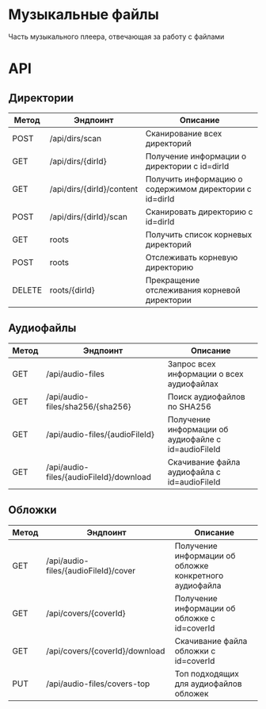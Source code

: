# Музыкальные файлы

Часть музыкального плеера, отвечающая за работу с файлами

# API

## Директории

| Метод  | Эндпоинт                  | Описание                                               |
|--------|---------------------------|--------------------------------------------------------|
| POST   | /api/dirs/scan            | Сканирование всех директорий                           |
| GET    | /api/dirs/{dirId}         | Получение информации о директории с id=dirId           |
| GET    | /api/dirs/{dirId}/content | Получить информацию о содержимом директории с id=dirId |
| POST   | /api/dirs/{dirId}/scan    | Сканировать директорию с id=dirId                      |
| GET    | roots                     | Получить список корневых директорий                    |
| POST   | roots                     | Отслеживать корневую директорию                        |
| DELETE | roots/{dirId}             | Прекращение отслеживания корневой директории           |

## Аудиофайлы

| Метод | Эндпоинт                                | Описание                                            |
|-------|-----------------------------------------|-----------------------------------------------------|
| GET   | /api/audio-files                        | Запрос всех информации о всех аудиофайлах           |
| GET   | /api/audio-files/sha256/{sha256}        | Поиск аудиофайлов по SHA256                         |
| GET   | /api/audio-files/{audioFileId}          | Получение информации об аудиофайле с id=audioFileId |
| GET   | /api/audio-files/{audioFileId}/download | Скачивание файла аудиофайла с id=audioFileId        |

## Обложки

| Метод | Эндпоинт                             | Описание                                               |
|-------|--------------------------------------|--------------------------------------------------------|
| GET   | /api/audio-files/{audioFileId}/cover | Получение информации об обложке конкретного аудиофайла |
| GET   | /api/covers/{coverId}                | Получение информации об обложке с id=coverId           |
| GET   | /api/covers/{coverId}/download       | Скачивание файла обложки с id=coverId                  |
| PUT   | /api/audio-files/covers-top          | Топ подходящих для аудиофайлов обложек                 |
